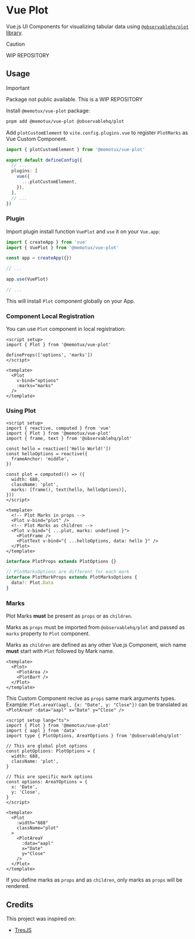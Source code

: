 # Vue Plot

Vue.js UI Components for visualizing tabular data using [`@observablehq/plot` library](https://github.com/observablehq/plot).

> [!CAUTION]
> WIP REPOSITORY

## Usage

> [!IMPORTANT]
> Package not public available. This is a WIP REPOSITORY

Install `@memotux/vue-plot` package:

```bash
pnpm add @memotux/vue-plot @observablehq/plot
```

Add `plotCustomElement` to `vite.config.plugins.vue` to register `PlotMarks` as Vue Custom Component.

```ts vite.config
import { plotCustomElement } from '@memotux/vue-plot'

export default defineConfig({
  // ...
  plugins: [
    vue({
      ...plotCustomElement,
    }),
  ],
  // ...
})
```

### Plugin

Import plugin install function `VuePlot` and `use` it on your `Vue.app`:

```ts
import { createApp } from 'vue'
import { VuePlot } from '@memotux/vue-plot'

const app = createApp({})

// ...

app.use(VuePlot)

// ...
```

This will install `Plot` component globally on your App.

### Component Local Registration

You can use `Plot` component in local registration:

```vue
<script setup>
import { Plot } from '@memotux/vue-plot'

defineProps(['options', 'marks'])
</script>

<template>
  <Plot
    v-bind="options"
    :marks="marks"
  />
</template>
```

### Using Plot

```vue
<script setup>
import { reactive, computed } from 'vue'
import { Plot } from '@memotux/vue-plot'
import { frame, text } from '@observablehq/plot'

const hello = reactive(['Hello World!'])
const helloOptions = reactive({
  frameAnchor: 'middle',
})

const plot = computed(() => ({
  width: 688,
  className: 'plot',
  marks: [frame(), text(hello, helloOptions)],
}))
</script>

<template>
  <!-- Plot Marks in props -->
  <Plot v-bind="plot" />
  <!-- Plot Marks as children -->
  <Plot v-bind="{ ...plot, marks: undefined }">
    <PlotFrame />
    <PlotText v-bind="{ ...helloOptions, data: hello }" />
  </Plot>
</template>
```

```ts
interface PlotProps extends PlotOptions {}

// PlotMarksOptions are different for each mark
interface PlotMarkProps extends PlotMarksOptions {
  data?: Plot.Data
}
```

### Marks

Plot Marks **must** be present as `props` or as `children`.

Marks as `props` must be imported from `@observablehq/plot` and passed as `marks` property to `Plot` component.

Marks as `children` are defined as any other Vue.js Component, wich name **must** start with `Plot` followed by Mark name.

```vue
<template>
  <Plot>
    <PlotArea />
    <PlotBarY />
  </Plot>
</template>
```

This Custom Component recive as `props` same mark arguments types. Example: `Plot.areaY(aapl, {x: "Date", y: "Close"})` can be translated as `<PlotAreaY :data="aapl" x="Date" y="Close" />`

```vue
<script setup lang="ts">
import { Plot } from '@memotux/vue-plot'
import { aapl } from 'data'
import type { PlotOptions, AreaYOptions } from '@observablehq/plot'

// This are global plot options
const plotOptions: PlotOptions = {
  width: 688,
  className: 'plot',
}

// This are specific mark options
const options: AreaYOptions = {
  x: 'Date',
  y: 'Close',
}
</script>

<template>
  <Plot
    :width="688"
    className="plot"
  >
    <PlotAreaY
      :data="aapl"
      x="Date"
      y="Close"
    />
  </Plot>
</template>
```

If you define marks as `props` and as `children`, only marks as `props` will be rendered.

## Credits

This project was inspired on:

- [TresJS](https://github.com/Tresjs/tres)
